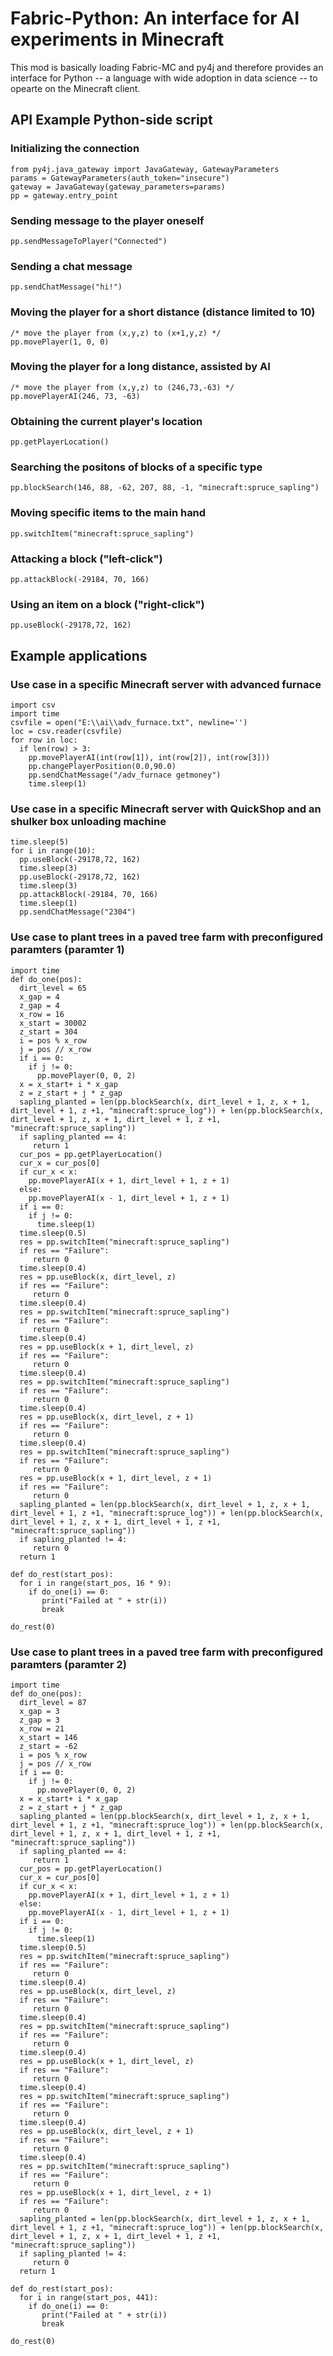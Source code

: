 # Fabric-Python: An interface for AI experiments in Minecraft

This mod is basically loading Fabric-MC and py4j and therefore provides an interface for Python -- a language with wide adoption in data science -- to opearte on the Minecraft client.

## API Example Python-side script

### Initializing the connection

```
from py4j.java_gateway import JavaGateway, GatewayParameters
params = GatewayParameters(auth_token="insecure")
gateway = JavaGateway(gateway_parameters=params)
pp = gateway.entry_point
```

### Sending message to the player oneself
```
pp.sendMessageToPlayer("Connected")
```

### Sending a chat message
```
pp.sendChatMessage("hi!")
```

### Moving the player for a short distance (distance limited to 10)
```
/* move the player from (x,y,z) to (x+1,y,z) */
pp.movePlayer(1, 0, 0)
```

### Moving the player for a long distance, assisted by AI
```
/* move the player from (x,y,z) to (246,73,-63) */
pp.movePlayerAI(246, 73, -63)
```

### Obtaining the current player's location
```
pp.getPlayerLocation()
```

### Searching the positons of blocks of a specific type
```
pp.blockSearch(146, 88, -62, 207, 88, -1, "minecraft:spruce_sapling")
```

### Moving specific items to the main hand
```
pp.switchItem("minecraft:spruce_sapling")
```

### Attacking a block ("left-click")
```
pp.attackBlock(-29184, 70, 166)
```

### Using an item on a block ("right-click")
```
pp.useBlock(-29178,72, 162)
```  

## Example applications

### Use case in a specific Minecraft server with advanced furnace
```
import csv
import time
csvfile = open("E:\\ai\\adv_furnace.txt", newline='')
loc = csv.reader(csvfile)
for row in loc:
  if len(row) > 3:
    pp.movePlayerAI(int(row[1]), int(row[2]), int(row[3]))
    pp.changePlayerPosition(0.0,90.0)
    pp.sendChatMessage("/adv_furnace getmoney")
    time.sleep(1)
```

### Use case in a specific Minecraft server with QuickShop and an shulker box unloading machine
```
time.sleep(5)
for i in range(10):
  pp.useBlock(-29178,72, 162)
  time.sleep(3)
  pp.useBlock(-29178,72, 162)
  time.sleep(3)
  pp.attackBlock(-29184, 70, 166)
  time.sleep(1)
  pp.sendChatMessage("2304")
```

### Use case to plant trees in a paved tree farm with preconfigured paramters (paramter 1)
```
import time
def do_one(pos):
  dirt_level = 65
  x_gap = 4
  z_gap = 4
  x_row = 16
  x_start = 30002
  z_start = 304
  i = pos % x_row
  j = pos // x_row
  if i == 0:
    if j != 0:
      pp.movePlayer(0, 0, 2)
  x = x_start+ i * x_gap
  z = z_start + j * z_gap
  sapling_planted = len(pp.blockSearch(x, dirt_level + 1, z, x + 1, dirt_level + 1, z +1, "minecraft:spruce_log")) + len(pp.blockSearch(x, dirt_level + 1, z, x + 1, dirt_level + 1, z +1, "minecraft:spruce_sapling"))
  if sapling_planted == 4:
     return 1
  cur_pos = pp.getPlayerLocation()
  cur_x = cur_pos[0]
  if cur_x < x:
    pp.movePlayerAI(x + 1, dirt_level + 1, z + 1)
  else:
    pp.movePlayerAI(x - 1, dirt_level + 1, z + 1)
  if i == 0:
    if j != 0:
      time.sleep(1)
  time.sleep(0.5)
  res = pp.switchItem("minecraft:spruce_sapling")
  if res == "Failure":
     return 0
  time.sleep(0.4)
  res = pp.useBlock(x, dirt_level, z)
  if res == "Failure":
     return 0
  time.sleep(0.4)
  res = pp.switchItem("minecraft:spruce_sapling")
  if res == "Failure":
     return 0
  time.sleep(0.4)
  res = pp.useBlock(x + 1, dirt_level, z)
  if res == "Failure":
     return 0
  time.sleep(0.4)
  res = pp.switchItem("minecraft:spruce_sapling")
  if res == "Failure":
     return 0
  time.sleep(0.4)
  res = pp.useBlock(x, dirt_level, z + 1)
  if res == "Failure":
     return 0
  time.sleep(0.4)
  res = pp.switchItem("minecraft:spruce_sapling")
  if res == "Failure":
     return 0
  res = pp.useBlock(x + 1, dirt_level, z + 1)
  if res == "Failure":
     return 0
  sapling_planted = len(pp.blockSearch(x, dirt_level + 1, z, x + 1, dirt_level + 1, z +1, "minecraft:spruce_log")) + len(pp.blockSearch(x, dirt_level + 1, z, x + 1, dirt_level + 1, z +1, "minecraft:spruce_sapling"))
  if sapling_planted != 4:
     return 0
  return 1

def do_rest(start_pos):
  for i in range(start_pos, 16 * 9):
    if do_one(i) == 0:
       print("Failed at " + str(i))
       break

do_rest(0)

```

### Use case to plant trees in a paved tree farm with preconfigured paramters (paramter 2)
```
import time
def do_one(pos):
  dirt_level = 87
  x_gap = 3
  z_gap = 3
  x_row = 21
  x_start = 146
  z_start = -62
  i = pos % x_row
  j = pos // x_row
  if i == 0:
    if j != 0:
      pp.movePlayer(0, 0, 2)
  x = x_start+ i * x_gap
  z = z_start + j * z_gap
  sapling_planted = len(pp.blockSearch(x, dirt_level + 1, z, x + 1, dirt_level + 1, z +1, "minecraft:spruce_log")) + len(pp.blockSearch(x, dirt_level + 1, z, x + 1, dirt_level + 1, z +1, "minecraft:spruce_sapling"))
  if sapling_planted == 4:
     return 1
  cur_pos = pp.getPlayerLocation()
  cur_x = cur_pos[0]
  if cur_x < x:
    pp.movePlayerAI(x + 1, dirt_level + 1, z + 1)
  else:
    pp.movePlayerAI(x - 1, dirt_level + 1, z + 1)
  if i == 0:
    if j != 0:
      time.sleep(1)
  time.sleep(0.5)
  res = pp.switchItem("minecraft:spruce_sapling")
  if res == "Failure":
     return 0
  time.sleep(0.4)
  res = pp.useBlock(x, dirt_level, z)
  if res == "Failure":
     return 0
  time.sleep(0.4)
  res = pp.switchItem("minecraft:spruce_sapling")
  if res == "Failure":
     return 0
  time.sleep(0.4)
  res = pp.useBlock(x + 1, dirt_level, z)
  if res == "Failure":
     return 0
  time.sleep(0.4)
  res = pp.switchItem("minecraft:spruce_sapling")
  if res == "Failure":
     return 0
  time.sleep(0.4)
  res = pp.useBlock(x, dirt_level, z + 1)
  if res == "Failure":
     return 0
  time.sleep(0.4)
  res = pp.switchItem("minecraft:spruce_sapling")
  if res == "Failure":
     return 0
  res = pp.useBlock(x + 1, dirt_level, z + 1)
  if res == "Failure":
     return 0
  sapling_planted = len(pp.blockSearch(x, dirt_level + 1, z, x + 1, dirt_level + 1, z +1, "minecraft:spruce_log")) + len(pp.blockSearch(x, dirt_level + 1, z, x + 1, dirt_level + 1, z +1, "minecraft:spruce_sapling"))
  if sapling_planted != 4:
     return 0
  return 1

def do_rest(start_pos):
  for i in range(start_pos, 441):
    if do_one(i) == 0:
       print("Failed at " + str(i))
       break

do_rest(0)

```
